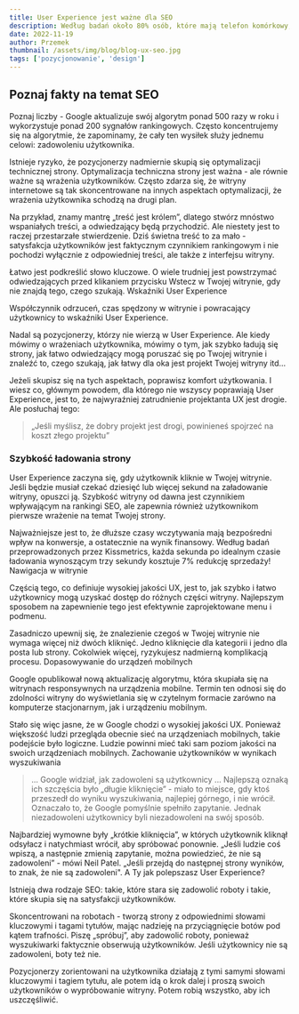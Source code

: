 ```yaml
---
title: User Experience jest ważne dla SEO 
description: Według badań około 80% osób, które mają telefon komórkowy, używa go do łączenia się z Internetem, a połowa z nich korzysta z internetu przynajmniej raz dziennie. 
date: 2022-11-19
author: Przemek
thumbnail: /assets/img/blog/blog-ux-seo.jpg
tags: ['pozycjonowanie', 'design']
---
```


## Poznaj fakty na temat SEO

Poznaj liczby - Google aktualizuje swój algorytm ponad 500 razy w roku i wykorzystuje ponad 200 sygnałów rankingowych. Często koncentrujemy się na algorytmie, że zapominamy, że cały ten wysiłek służy jednemu celowi: zadowoleniu użytkownika.

Istnieje ryzyko, że pozycjonerzy nadmiernie skupią się optymalizacji technicznej strony. Optymalizacja techniczna strony jest ważna - ale równie ważne są wrażenia użytkowników. Często zdarza się, że witryny internetowe są tak skoncentrowane na innych aspektach optymalizacji, że wrażenia użytkownika schodzą na drugi plan.

Na przykład, znamy mantrę „treść jest królem”, dlatego stwórz mnóstwo wspaniałych treści, a odwiedzający będą przychodzić. Ale niestety jest to raczej przestarzałe stwierdzenie. Dziś świetna treść to za mało - satysfakcja użytkowników jest faktycznym czynnikiem rankingowym i nie pochodzi wyłącznie z odpowiedniej treści, ale także z interfejsu witryny.

Łatwo jest podkreślić słowo kluczowe. O wiele trudniej jest powstrzymać odwiedzających przed klikaniem przycisku Wstecz w Twojej witrynie, gdy nie znajdą tego, czego szukają.
Wskaźniki User Experience

Współczynnik odrzuceń, czas spędzony w witrynie i powracający użytkownicy to wskaźniki User Experience.

Nadal są pozycjonerzy, którzy nie wierzą w User Experience. Ale kiedy mówimy o wrażeniach użytkownika, mówimy o tym, jak szybko ładują się strony, jak łatwo odwiedzający mogą poruszać się po Twojej witrynie i znaleźć to, czego szukają, jak łatwy dla oka jest projekt Twojej witryny itd...

Jeżeli skupisz się na tych aspektach, poprawisz komfort użytkowania. I wiesz co, głównym powodem, dla którego nie wszyscy poprawiają User Experience, jest to, że najwyraźniej zatrudnienie projektanta UX jest drogie. Ale posłuchaj tego:

>   „Jeśli myślisz, że dobry projekt jest drogi, powinieneś spojrzeć na koszt złego projektu”

### Szybkość ładowania strony

User Experience zaczyna się, gdy użytkownik kliknie w Twojej witrynie. Jeśli będzie musiał czekać dziesięć lub więcej sekund na załadowanie witryny, opuszci ją. Szybkość witryny od dawna jest czynnikiem wpływającym na rankingi SEO, ale zapewnia również użytkownikom pierwsze wrażenie na temat Twojej strony.

Najważniejsze jest to, że dłuższe czasy wczytywania mają bezpośredni wpływ na konwersje, a ostatecznie na wynik finansowy. Według badań przeprowadzonych przez Kissmetrics, każda sekunda po idealnym czasie ładowania wynoszącym trzy sekundy kosztuje 7% redukcję sprzedaży!
Nawigacja w witrynie

Częścią tego, co definiuje wysokiej jakości UX, jest to, jak szybko i łatwo użytkownicy mogą uzyskać dostęp do różnych części witryny. Najlepszym sposobem na zapewnienie tego jest efektywnie zaprojektowane menu i podmenu.

Zasadniczo upewnij się, że znalezienie czegoś w Twojej witrynie nie wymaga więcej niż dwóch kliknięć. Jedno kliknięcie dla kategorii i jedno dla posta lub strony. Cokolwiek więcej, ryzykujesz nadmierną komplikacją procesu.
Dopasowywanie do urządzeń mobilnych

Google opublikował nową aktualizację algorytmu, która skupiała się na witrynach responsywnych na urządzenia mobilne. Termin ten odnosi się do zdolności witryny do wyświetlania się w czytelnym formacie zarówno na komputerze stacjonarnym, jak i urządzeniu mobilnym.

Stało się więc jasne, że w Google chodzi o wysokiej jakości UX. Ponieważ większość ludzi przegląda obecnie sieć na urządzeniach mobilnych, takie podejście było logiczne. Ludzie powinni mieć taki sam poziom jakości na swoich urządzeniach mobilnych.
Zachowanie użytkowników w wynikach wyszukiwania

> ... Google widział, jak zadowoleni są użytkownicy ... Najlepszą oznaką ich szczęścia było „długie kliknięcie” - miało to miejsce, gdy ktoś przeszedł do wyniku wyszukiwania, najlepiej górnego, i nie wrócił. Oznaczało to, że Google pomyślnie spełniło zapytanie. Jednak niezadowoleni użytkownicy byli niezadowoleni na swój sposób.

Najbardziej wymowne były „krótkie kliknięcia”, w których użytkownik kliknął odsyłacz i natychmiast wrócił, aby spróbować ponownie. „Jeśli ludzie coś wpiszą, a następnie zmienią zapytanie, można powiedzieć, że nie są zadowoleni” - mówi Neil Patel. „Jeśli przejdą do następnej strony wyników, to znak, że nie są zadowoleni".
A Ty jak polepszasz User Experience?

Istnieją dwa rodzaje SEO: takie, które stara się zadowolić roboty i takie, które skupia się na satysfakcji użytkowników.

Skoncentrowani na robotach - tworzą strony z odpowiednimi słowami kluczowymi i tagami tytułów, mając nadzieję na przyciągnięcie botów pod kątem trafności. Piszę „spróbuj”, aby zadowolić roboty, ponieważ wyszukiwarki faktycznie obserwują użytkowników. Jeśli użytkownicy nie są zadowoleni, boty też nie.

Pozycjonerzy zorientowani na użytkownika działają z tymi samymi słowami kluczowymi i tagiem tytułu, ale potem idą o krok dalej i proszą swoich użytkowników o wypróbowanie witryny. Potem robią wszystko, aby ich uszczęśliwić.
